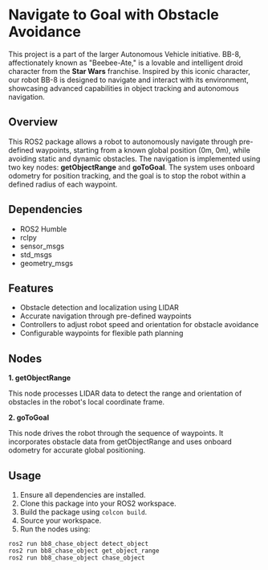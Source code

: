 # Navigate to Goal with Obstacle Avoidance

This project is a part of the larger Autonomous Vehicle initiative. BB-8, affectionately known as "Beebee-Ate," is a lovable and intelligent droid character from the __Star Wars__ franchise. Inspired by this iconic character, our robot BB-8 is designed to navigate and interact with its environment, showcasing advanced capabilities in object tracking and autonomous navigation.

## Overview

This ROS2 package allows a robot to autonomously navigate through pre-defined waypoints, starting from a known global position (0m, 0m), while avoiding static and dynamic obstacles. The navigation is implemented using two key nodes: __getObjectRange__ and __goToGoal__. The system uses onboard odometry for position tracking, and the goal is to stop the robot within a defined radius of each waypoint.

## Dependencies

- ROS2 Humble
- rclpy
- sensor_msgs
- std_msgs
- geometry_msgs

## Features

- Obstacle detection and localization using LIDAR
- Accurate navigation through pre-defined waypoints
- Controllers to adjust robot speed and orientation for obstacle avoidance
- Configurable waypoints for flexible path planning

## Nodes
**1. getObjectRange**

This node processes LIDAR data to detect the range and orientation of obstacles in the robot's local coordinate frame.

**2. goToGoal**

This node drives the robot through the sequence of waypoints. It incorporates obstacle data from getObjectRange and uses onboard odometry for accurate global positioning.

## Usage
1. Ensure all dependencies are installed.
2. Clone this package into your ROS2 workspace.
3. Build the package using `colcon build`.
4. Source your workspace.
5. Run the nodes using:
```
ros2 run bb8_chase_object detect_object
ros2 run bb8_chase_object get_object_range
ros2 run bb8_chase_object chase_object
```
